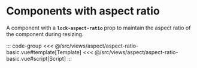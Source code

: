 <aspectRatioBasic/>

# Components with aspect ratio

A component with a <b>`lock-aspect-ratio` </b> prop to maintain the aspect ratio of the component during resizing.

::: code-group
<<< @/src/views/aspect/aspect-ratio-basic.vue#template[Template]
<<< @/src/views/aspect/aspect-ratio-basic.vue#script[Script]
:::